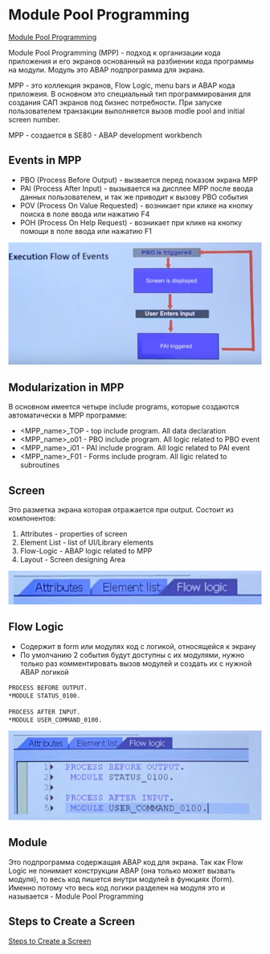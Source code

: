 Module Pool Programming
=====================

[Module Pool Programming](https://www.youtube.com/watch?v=1azVD5M1LyQ&list=PLWPirh4EWFpH4i1J7CxvDabSycl5YbAhG&index=66)

Module Pool Programming (MPP) - подход к организации кода приложения и его экранов основанный на разбиении кода программы на модули. Модуль это ABAP подпрограмма для экрана.

MPP - это коллекция экранов, Flow Logic, menu bars и ABAP кода приложеия. В основном это специальный тип программирования для создания САП экранов под бизнес потребности. При запуске пользователем транзакции выполняется вызов modle pool and initial screen number.

MPP - создается в SE80 - ABAP development workbench


## Events in MPP

- PBO (Process Before Output) - вызвается перед показом экрана MPP
- PAI (Process After Input) - вызывается на дисплее MPP после ввода данных пользователем, и так же приводит к вызову PBO события
- POV (Process On Value Requested) - возникает при клике на кнопку поиска в поле ввода или нажатию F4
- POH (Process On Help Request) - возникает при клике на кнопку помощи в поле ввода или нажатию F1

![qownnotes-media-tSyBSk](../media/7231.png)

## Modularization in MPP

В основном имеется четыре include programs, которые создаются автоматически в MPP программе:

- <MPP_name>_TOP - top include program. All data declaration
- <MPP_name>_o01 - PBO include program. All logic related to PBO event
- <MPP_name>_i01 - PAI include program. All logic related to PAI event
- <MPP_name>_F01 - Forms include program. All ligic related to subroutines

## Screen

Это разметка экрана которая отражается при output. Состоит из компонентов:

1. Attributes - properties of screen
2. Element List - list of UI/Library elements
3. Flow-Logic - ABAP logic related to MPP
4. Layout - Screen designing Area

![qownnotes-media-UnFLzX](../media/29776.png)

## Flow Logic

- Содержит в form или модулях код с логикой, относящейся к экрану
- По умолчанию 2 события будут доступны с их модулями, нужно только раз комментировать вызов модулей и создать их с нужной ABAP логикой

```
PROCESS BEFORE OUTPUT.
*MODULE STATUS_0100.

PROCESS AFTER INPUT.
*MODULE USER_COMMAND_0100.
```

![qownnotes-media-rltFJY](../media/5216.png)


## Module

Это подпрограмма содержащая ABAP код для экрана. Так как Flow Logic не понимает конструкции ABAP (она только может вызвать модуля), то весь код пишется внутри модулей в функциях (form). Именно потому что весь код логики разделен на модуля это и называется - Module Pool Programming


## Steps to Create a Screen

[Steps to Create a Screen](https://www.youtube.com/watch?v=zA_nbjN2ARc&list=PLWPirh4EWFpH4i1J7CxvDabSycl5YbAhG&index=67)


